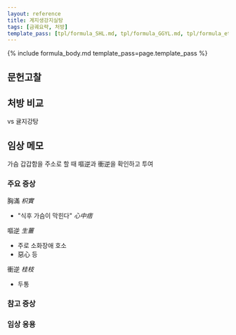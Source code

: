 ```yaml
---
layout: reference
title: 계지생강지실탕
tags: [금궤요략, 처방]
template_pass: [tpl/formula_SHL.md, tpl/formula_GGYL.md, tpl/formula_etc.md]
---
```


{% include formula_body.md template_pass=page.template_pass %}

## 문헌고찰



## 처방 비교

vs 귤지강탕

## 임상 메모

가슴 갑갑함을 주소로 할 때 嘔逆과 衝逆을 확인하고 투여

### 주요 증상

胸滿 _枳實_
* "식후 가슴이 막힌다" _心中痞_

嘔逆 _生薑_
* 주로 소화장애 호소
* 惡心 등

衝逆 _桂枝_
* 두통

### 참고 증상



### 임상 응용
